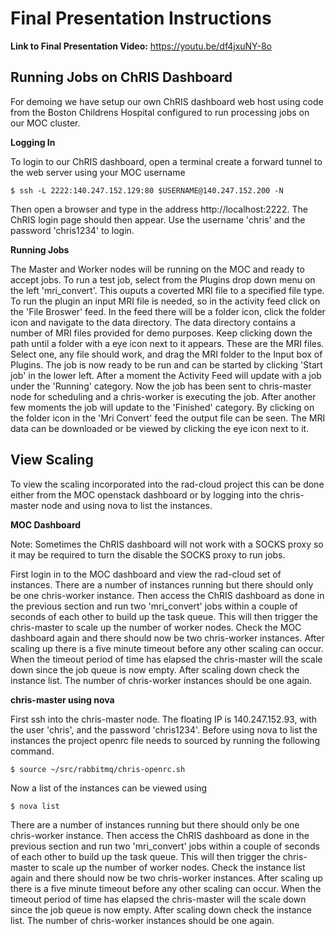 Final Presentation Instructions
===============================

**Link to Final Presentation Video:** https://youtu.be/df4jxuNY-8o

Running Jobs on ChRIS Dashboard
-------------------------------

For demoing we have setup our own ChRIS dashboard web host using code from the Boston Childrens Hospital
configured to run processing jobs on our MOC cluster.

**Logging In**

To login to our ChRIS dashboard, open a terminal create a forward tunnel to the web server using your MOC username

    $ ssh -L 2222:140.247.152.129:80 $USERNAME@140.247.152.200 -N

Then open a browser and type in the address http://localhost:2222. The ChRIS login page should then appear. Use the
username 'chris' and the password 'chris1234' to login.

**Running Jobs**

The Master and Worker nodes will be running on the MOC and ready to accept jobs. To run a test job, select from the
Plugins drop down menu on the left 'mri_convert'. This ouputs a coverted MRI file to a specified file type. To run the 
plugin an input MRI file is needed, so in the activity feed click on the 'File Broswer' feed. In the feed there will be
a folder icon, click the folder icon and navigate to the data directory. The data directory contains a number of MRI
files provided for demo purposes. Keep clicking down the path until a folder with a eye icon next to it appears. These
are the MRI files. Select one, any file should work, and drag the MRI folder to the Input box of Plugins. The job is now
ready to be run and can be started by clicking 'Start job' in the lower left. After a moment the Activity Feed will 
update with a job under the 'Running' category. Now the job has been sent to chris-master node for scheduling and a
chris-worker is executing the job. After another few moments the job will update to the 'Finished' category. By
clicking on the folder icon in the 'Mri Convert' feed the output file can be seen. The MRI data can be downloaded or be
viewed by clicking the eye icon next to it.

View Scaling
------------

To view the scaling incorporated into the rad-cloud project this can be done either from the MOC openstack dashboard or
by logging into the chris-master node and using nova to list the instances.

**MOC Dashboard**

Note: Sometimes the ChRIS dashboard will not work with a SOCKS proxy so it may be required to turn the disable the SOCKS 
proxy to run jobs. 

First login in to the MOC dashboard and view the rad-cloud set of instances. There are a number of instances
running but there should only be one chris-worker instance. Then access the ChRIS dashboard as done in the 
previous section and run two 'mri_convert' jobs within a couple of seconds of each other to build up the task
queue. This will then trigger the chris-master to scale up the number of worker nodes. Check the MOC dashboard again
and there should now be two chris-worker instances. After scaling up there is a five minute timeout before any other
scaling can occur. When the timeout period of time has elapsed the chris-master will the scale down since the job queue
is now empty. After scaling down check the instance list. The number of chris-worker instances should be one again.


**chris-master using nova**

First ssh into the chris-master node. The floating IP is 140.247.152.93, with the user 'chris', and the password
'chris1234'. Before using nova to list the instances the project openrc file needs to sourced by running the 
following command.

    $ source ~/src/rabbitmq/chris-openrc.sh
    
Now a list of the instances can be viewed using 

    $ nova list

There are a number of instances running but there should only be one chris-worker instance. Then access the 
ChRIS dashboard as done in the previous section and run two 'mri_convert' jobs within a couple of seconds of
each other to build up the task queue. This will then trigger the chris-master to scale up the number of worker 
nodes. Check the instance list again and there should now be two chris-worker instances. After scaling up there 
is a five minute timeout before any other scaling can occur. When the timeout period of time has elapsed the 
chris-master will the scale down since the job queue is now empty. After scaling down check the instance list. The
number of chris-worker instances should be one again.



